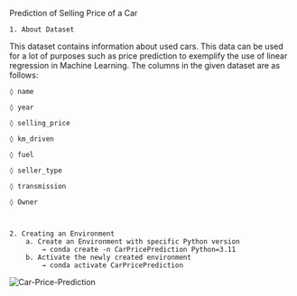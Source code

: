 Prediction of Selling Price of a Car

	1. About Dataset

This dataset contains information about used cars. This data can be used for a lot of purposes such as price prediction to exemplify the use of linear regression in Machine Learning.
The columns in the given dataset are as follows:

	◊ name
 
	◊ year
 
	◊ selling_price
 
	◊ km_driven
 
	◊ fuel
 
	◊ seller_type
 
	◊ transmission
 
	◊ Owner

 

	2. Creating an Environment
		a. Create an Environment with specific Python version
			→ conda create -n CarPricePrediction Python=3.11
		b. Activate the newly created environment
			→ conda activate CarPricePrediction



![Car-Price-Prediction](https://github.com/prithvirajh98/Machine-Learning-Projects-YouTube/assets/127682525/75e29168-f255-49ed-b212-406b705beaa6)
